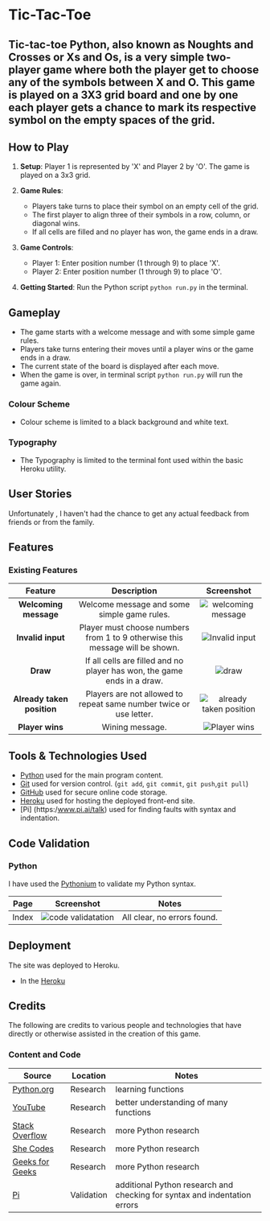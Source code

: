 # Tic-Tac-Toe 

## Tic-tac-toe Python, also known as Noughts and Crosses or Xs and Os, is a very simple two-player game where both the player get to choose any of the symbols between X and O. This game is played on a 3X3 grid board and one by one each player gets a chance to mark its respective symbol on the empty spaces of the grid.
## How to Play

1. **Setup**: Player 1 is represented by 'X' and Player 2 by 'O'. The game is played on a 3x3 grid.
   
2. **Game Rules**:
   - Players take turns to place their symbol on an empty cell of the grid.
   - The first player to align three of their symbols in a row, column, or diagonal wins.
   - If all cells are filled and no player has won, the game ends in a draw.

3. **Game Controls**:
   - Player 1: Enter position number (1 through 9) to place 'X'.
   - Player 2: Enter position number (1 through 9) to place 'O'.

4. **Getting Started**: Run the Python script `python run.py` in the terminal.

## Gameplay

- The game starts with a welcome message and with some simple game rules.
- Players take turns entering their moves until a player wins or the game ends in a draw.
- The current state of the board is displayed after each move.
- When the game is over, in terminal script `python run.py` will run the game again.

### Colour Scheme

- Colour scheme is limited to a black background and white text.

### Typography

- The Typography is limited to the terminal font used within the basic Heroku utility.

## User Stories

Unfortunately , I haven't had the chance to get any actual feedback from friends or from the family.

## Features

### Existing Features

| Feature | Description | Screenshot |
| :---: | :---: | :---: |
| **Welcoming message** | Welcome message and some simple game rules. | ![welcoming message](https://github.com/user-attachments/assets/3eb3de3b-d6fc-4292-80a5-77fb43444f92)|
| **Invalid input** | Player must choose numbers from 1 to 9 otherwise this message will be shown. | ![Invalid input](https://github.com/user-attachments/assets/504345a4-00c5-4751-a0c9-cc6f9ff9032a)|
| **Draw** | If all cells are filled and no player has won, the game ends in a draw. | ![draw](https://github.com/user-attachments/assets/6a083854-a463-4832-a05a-5c13a8b106d2)|
| **Already taken position** | Players are not allowed to repeat same number twice or use letter. | ![already taken position](https://github.com/user-attachments/assets/56aebd44-2fbc-43d5-95b2-3bf9cd40200c)|
| **Player wins** | Wining message. | ![Player wins](https://github.com/user-attachments/assets/b541405f-9ebe-442b-a319-f960ea6dcf27)|

## Tools & Technologies Used

- [Python](https://www.python.org/) used for the main program content.
- [Git](https://git-scm.com) used for version control. (`git add`, `git commit`, `git push`,`git pull`)
- [GitHub](https://github.com) used for secure online code storage.
- [Heroku](https://www.heroku.com) used for hosting the deployed front-end site.
- [Pi] (https:/www.pi.ai/talk) used for finding faults with syntax and indentation.

## Code Validation

### Python

I have used the [Pythonium](https://pythonium.net/linter) to validate my Python syntax.

| Page | Screenshot | Notes |
| :---: | :---: | :---: |
| Index | ![code validatation](https://github.com/user-attachments/assets/f888cf71-d254-4877-aadc-148dd9948820)| All clear, no errors found.|

## Deployment

The site was deployed to Heroku.

- In the [Heroku]()

## Credits

The following are credits to various people and technologies that have directly or otherwise assisted in the creation of this game.

### Content and Code

| Source | Location | Notes |
| --- | --- | --- |
| [Python.org](https://www.python.org) | Research | learning functions |  
| [YouTube](https://www.youtube.com/watch?v=WZNG8UomjSI&t=1783s) | Research | better understanding of many functions |
| [Stack Overflow](https://stackoverflow.com/) | Research | more Python research |
| [She Codes](https://shecodes.io/) | Research | more Python research |
| [Geeks for Geeks](https://geeksforgeeks.org/) | Research | more Python research |
| [Pi](https:/www.pi.ai/talk) | Validation | additional Python research and checking for syntax and indentation errors |





 
